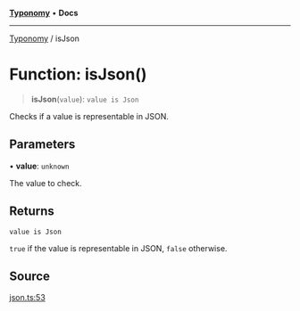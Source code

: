 [**Typonomy**](../README.md) • **Docs**

***

[Typonomy](../globals.md) / isJson

# Function: isJson()

> **isJson**(`value`): `value is Json`

Checks if a value is representable in JSON.

## Parameters

• **value**: `unknown`

The value to check.

## Returns

`value is Json`

`true` if the value is representable in JSON, `false` otherwise.

## Source

[json.ts:53](https://github.com/softcraft-development/typonomy/blob/1c47fc13034f4e53267c72ada03a418616dc092e/src/json.ts#L53)
